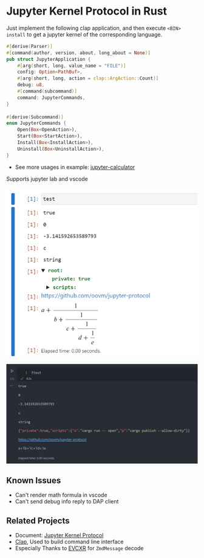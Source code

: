 Jupyter Kernel Protocol in Rust
===============================

Just implement the following clap application, and then execute `<BIN> install` to get a jupyter kernel of the corresponding language.

```rust
#[derive(Parser)]
#[command(author, version, about, long_about = None)]
pub struct JupyterApplication {
    #[arg(short, long, value_name = "FILE")]
    config: Option<PathBuf>,
    #[arg(short, long, action = clap::ArgAction::Count)]
    debug: u8,
    #[command(subcommand)]
    command: JupyterCommands,
}

#[derive(Subcommand)]
enum JupyterCommands {
    Open(Box<OpenAction>),
    Start(Box<StartAction>),
    Install(Box<InstallAction>),
    Uninstall(Box<UninstallAction>),
}
```

- See more usages in example: [jupyter-calculator](./projects/jupyter-calculator/src/lib.rs)

Supports jupyter lab and vscode

![](.github/jupyter-lab.png)

![](.github/vscode.png)

## Known Issues

- Can't render math formula in vscode
- Can't send debug info reply to DAP client

## Related Projects

- Document: [Jupyter Kernel Protocol](https://jupyter-client.readthedocs.io/en/stable/messaging.html)
- [Clap](https://github.com/clap-rs/clap), Used to build command line interface
- Especially Thanks to [EVCXR](https://github.com/evcxr/evcxr) for `ZmdMessage` decode